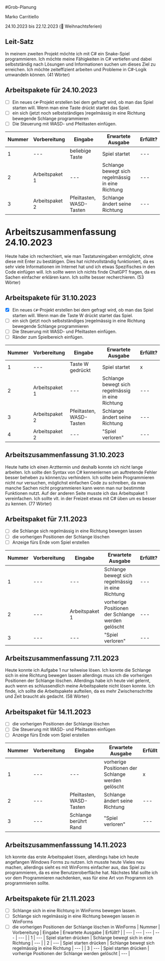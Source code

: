 #Grob-Planung

Marko Carritiello

24.10.2023 bis 22.12.2023 (🎄 Weihnachtsferien)

## Leit-Satz

In meinem zweiten Projekt möchte ich mit C# ein Snake-Spiel programmieren. Ich möchte meine Fähigkeiten in C# vertiefen und dabei selbstständig nach Lösungen und Informationen suchen um dieses Ziel zu erreichen. Ich möchte zeiteffizient arbeiten und Probleme in C#-Logik umwandeln können. (41 Wörter)

## Arbeitspakete für 24.10.2023

- [ ] Ein neues `C#`-Projekt erstellen bei dem gefragt wird, ob man das Spiel starten will. Wenn man eine Taste drückt startet das Spiel.
- [ ] ein sich (jetzt noch selbstständiges )regelmässig in eine Richtung bewegende Schlange programmieren
- [ ] Die Steuerung mit WASD- und Pfeiltasten einfügen.

| Nummer | Vorbereitung | Eingabe | Erwartete Ausgabe | Erfüllt? |
| --- | --- | --- | --- | --- |
| 1   | --- | beliebige Taste  | Spiel startet | ---    |
| 2   | Arbeitspaket 1 | ---   | Schlange bewegt sich regelmässig in eine Richtung |   ---  |
| 3   | Arbeitspaket 2 | Pfeiltasten, WASD-Tasten | Schlange ändert seine Richtung |  ---   |
# Arbeitszusammenfassung 24.10.2023
Heute habe ich recherchiert, wie man Tastatureingaben ermöglicht, ohne diese mit Enter zu bestätigen. Dies hat nichtvollständig funktioniert, da es sehr viele Informationen im Internet hat und ich etwas Spezifisches in den Code einfügen will. Ich sollte wenn ich nichts finde ChatGPT fragen, da es Sachen einfacher erklären kann. Ich sollte besser recherchieren. (53 Wörter)

## Arbeitspakete für 31.10.2023
- [x] Ein neues `C#`-Projekt erstellen bei dem gefragt wird, ob man das Spiel starten will. Wenn man die Taste W drückt startet das Spiel.
- [ ] ein sich (jetzt noch selbstständiges )regelmässig in eine Richtung bewegende Schlange programmieren
- [ ] Die Steuerung mit WASD- und Pfeiltasten einfügen.
- [ ] Ränder zum Spielbereich einfügen.

| Nummer | Vorbereitung | Eingabe | Erwartete Ausgabe | Erfüllt? |
| --- | --- | --- | --- | --- |
| 1 | --- | Taste W gedrückt | Spiel startet | x | 
| 2 | Arbeitspaket 1 | --- | Schlange bewegt sich regelmässig in eine Richtung | --- |
| 3 | Arbeitspaket 2 | Pfeiltasten, WASD-Tasten | Schlange ändert seine Richtung | --- |
| 4 | Arbeitspaket 2 | --- | "Spiel verloren" | --- |

## Arbeitszusammenfassung 31.10.2023
Heute hatte ich einen Arzttermin und deshalb konnte ich nicht lange arbeiten. Ich sollte den Syntax von C# kennenlernen um auftretende Fehler besser beheben zu können/zu verhindern. Ich sollte beim Programmieren nicht nur versuchen, möglichst einfachen Code zu schreiben, da man manche Sachen nicht programmieren kann wenn man nur bestimmte Funktionen nutzt. Auf der anderen Seite musste ich das Arbeitspaket 1 vereinfachen. Ich sollte vlt. in der Freizeit etwas mit C# üben um es besser zu kennen. (77 Wörter)

## Arbeitspaket für 7.11.2023
- [ ] die Schlange sich regelmässig in eine Richtung bewegen lassen
- [ ] die vorherigen Positionen der Schlange löschen
- [ ] Anzeige fürs Ende vom Spiel erstellen

| Nummer | Vorbereitung | Eingabe | Erwartete Ausgabe | Erfüllt? |
| --- | --- | --- | --- | --- |
| 1   | --- | ---   | Schlange bewegt sich regelmässig in eine Richtung | ---   |
| 2 | --- | Arbeitspaket 1 | vorherige Positionen der Schlange werden gelöscht | --- |
| 3 | --- | --- | "Spiel verloren" | --- |

## Arbeitszusammenfassung 7.11.2023
Heute konnte ich Aufgabe 1 nur teilweise lösen. Ich konnte die Schlange sich in eine Richtung bewegen lassen allerdings muss ich die vorherigen Positionen der Schlange löschen. Allerdings habe ich heute viel gelernt, auch wenn es schlussendlich meine Arbeitspakete nicht lösen konnte. Ich finde, ich sollte die Arbeitspakete aufteilen, da es mehr Zwischenschritte und Zeit braucht als gedacht. (58 Wörter) 

## Arbeitspaket für 14.11.2023

- [ ] die vorherigen Positionen der Schlange löschen
- [ ] Die Steuerung mit WASD- und Pfeiltasten einfügen
- [ ] Anzeige fürs Ende vom Spiel erstellen

| Nummer | Vorbereitung | Eingabe | Erwartete Ausgabe | Erfüllt |
| --- | --- | --- | --- | --- |
| 1 | --- | --- | vorherige Positionen der Schlange werden gelöscht | x |
| 2 | --- | Pfeiltasten, WASD-Tasten | Schlange ändert seine Richtung | --- |
| 3 | --- | Schlange berührt Rand | "Spiel verloren" | --- |

## Arbeitszusammenfasssung 14.11.2023
Ich konnte das erste Arbeitspaket lösen, allerdings habe ich heute angefangen Windows Forms zu nutzen. Ich musste heute Vieles neu machen, allerdings sieht es mit WinForms einfacher aus, das Spiel zu programmieren, da es eine Benutzeroberfläche hat. Nächstes Mal sollte ich vor dem Programmieren nachdenken, was für eine Art von Programm ich programmieren sollte.

## Arbeitspakete für 21.11.2023

- [ ] Schlange sich in eine Richtung in WinForms bewegen lassen.
- [ ] Schlange sich regelmässig in eine Richtung bewegen lassen in WinForms
- [ ] die vorherigen Positionen der Schlange löschen in WinForms
| Nummer | Vorbereitung | Eingabe | Erwartete Ausgabe | Erfüllt? |
| --- | --- | --- | --- | --- |
| 1 | --- | Spiel starten drücken | Schlange bewegt sich in eine Richtung | --- |
| 2 | --- | Spiel starten drücken | Schlange bewegt sich regelmässig in eine Richtung | --- |
| 3 | --- | Spiel starten drücken | vorherige Positionen der Schlange werden gelöscht | --- |
